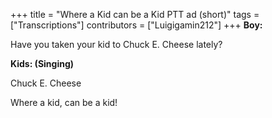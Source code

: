 +++
title = "Where a Kid can be a Kid PTT ad (short)"
tags = ["Transcriptions"]
contributors = ["Luigigamin212"]
+++
**Boy:**

Have you taken your kid to Chuck E. Cheese lately?

**Kids: (Singing)**

Chuck E. Cheese

Where a kid, can be a kid!

